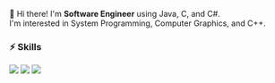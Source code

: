 👋 Hi there! I'm **Software Engineer** using Java, C, and C#.   
I'm interested in System Programming, Computer Graphics, and C++.

### ⚡ Skills
<div>
  <img src="https://img.shields.io/badge/java-007396?style=for-the-badge&logo=java&logoColor=white">
  <img src="https://img.shields.io/badge/c-A8B9CC?style=for-the-badge&logo=c&logoColor=white">
  <img src="https://img.shields.io/badge/c#-A8B9CC?style=for-the-badge&logo=csharp&logoColor=white">
</div>
